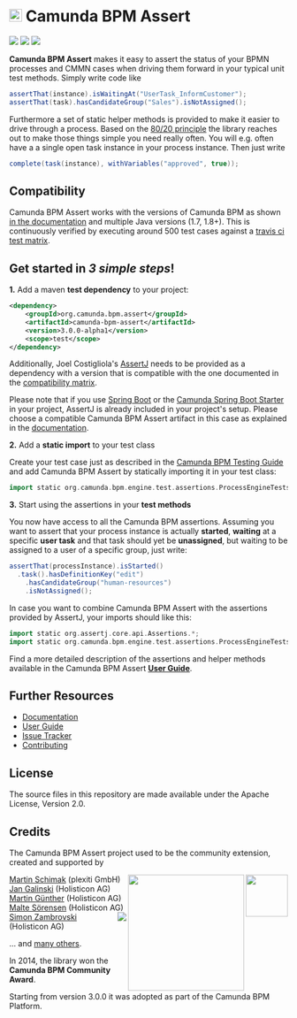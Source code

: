 # <img src="http://camunda.github.io/camunda-bpm-assert/resources/images/camunda.png" width="23" height="23"></img>&nbsp;Camunda BPM Assert

<a href="https://travis-ci.org/camunda/camunda-bpm-assert"><img src="https://travis-ci.org/camunda/camunda-bpm-assert.svg?branch=master"/></a>
<a href="./LICENSE"><img src="https://img.shields.io/badge/License-Apache%202.0-blue.svg"/></a>
<a href="https://maven-badges.herokuapp.com/maven-central/org.camunda.bpm.assert/camunda-bpm-assert"><img src="https://maven-badges.herokuapp.com/maven-central/org.camunda.bpm.assert/camunda-bpm-assert/badge.svg"/></a>

**Camunda BPM Assert** makes it easy to assert the status of your BPMN processes and CMMN cases when driving them forward in your typical unit test methods. Simply write code like

```groovy
assertThat(instance).isWaitingAt("UserTask_InformCustomer");
assertThat(task).hasCandidateGroup("Sales").isNotAssigned();
```

Furthermore a set of static helper methods is provided to make it easier to drive through a process. Based on the [80/20 principle](https://en.wikipedia.org/wiki/Pareto_principle) the library reaches out to make those things simple you need really often. You will e.g. often have a a single open task instance in your process instance. Then just write
 
```groovy
complete(task(instance), withVariables("approved", true));
```

## Compatibility

Camunda BPM Assert works with the versions of Camunda BPM as shown [in the documentation](https://docs.camunda.org/manual/develop/user-guide/testing/#assertions-version-compatibility) and multiple Java versions (1.7, 1.8+). This is continuously verified by executing around 500 test cases against a [travis ci test matrix](https://travis-ci.org/camunda/camunda-bpm-assert). 

## Get started in _3 simple steps_!

**1.** Add a maven **test dependency** to your project:

```xml  
<dependency>
    <groupId>org.camunda.bpm.assert</groupId>
    <artifactId>camunda-bpm-assert</artifactId>
    <version>3.0.0-alpha1</version>
    <scope>test</scope>
</dependency>
```

Additionally, Joel Costigliola's [AssertJ](http://joel-costigliola.github.io/assertj/) needs to be provided as a dependency with a version that is compatible with the one documented in the [compatibility matrix](https://docs.camunda.org/manual/develop/user-guide/testing/#assertions-version-compatibility).

Please note that if you use [Spring Boot](https://spring.io/projects/spring-boot) or the [Camunda Spring Boot Starter](https://docs.camunda.org/manual/latest/user-guide/spring-boot-integration/) in your project, AssertJ is already included in your project's setup. Please choose a compatible Camunda BPM Assert artifact in this case as explained in the [documentation](https://docs.camunda.org/manual/develop/user-guide/testing#camunda-assertions).

**2.** Add a **static import** to your test class

Create your test case just as described in the [Camunda BPM Testing Guide](https://docs.camunda.org/manual/latest/user-guide/testing/) and add Camunda BPM Assert by statically importing it in your test class:

```groovy  
import static org.camunda.bpm.engine.test.assertions.ProcessEngineTests.*;
```

**3.** Start using the assertions in your **test methods**

You now have access to all the Camunda BPM assertions. Assuming you want to assert that your process instance is actually **started**, **waiting** at a specific **user task** and that task should yet be **unassigned**, but waiting to be assigned to a user of a specific group, just write:

```groovy
assertThat(processInstance).isStarted()
  .task().hasDefinitionKey("edit")
    .hasCandidateGroup("human-resources")
    .isNotAssigned();
```

In case you want to combine Camunda BPM Assert with the assertions provided by AssertJ, your imports should like this:
```groovy  
import static org.assertj.core.api.Assertions.*;
import static org.camunda.bpm.engine.test.assertions.ProcessEngineTests.*;
```

Find a more detailed description of the assertions and helper methods available in the Camunda BPM Assert [**User Guide**](./camunda-bpm-assert/README.md).

## Further Resources

* [Documentation](https://docs.camunda.org/manual/develop/user-guide/testing#camunda-assertions)
* [User Guide](./docs/README.md)
* [Issue Tracker](https://app.camunda.com/jira/browse/CAM/component/14065) 
* [Contributing](./CONTRIBUTING.md)

## License

The source files in this repository are made available under the Apache License, Version 2.0.

## Credits

The Camunda BPM Assert project used to be the community extension, created and supported by

<img src="http://camunda.github.io/camunda-bpm-assert/resources/images/community-award.png" align="right" width="76">

[Martin Schimak](https://github.com/martinschimak) (plexiti GmbH)<a href="http://plexiti.com"><img src="http://plexiti.com/en/img/logo.png" align="right" width="210"></img></a><br>
[Jan Galinski](https://github.com/jangalinski) (Holisticon AG)<br>
[Martin Günther](https://github.com/margue) (Holisticon AG)<br>
[Malte Sörensen](https://github.com/malteser) (Holisticon AG)<br>
<a href="http://www.holisticon.de"><img src="https://www.holisticon.de/wp-content/uploads/2013/05/holisticon-logo-hamburg.gif" align="right" /></a>[Simon Zambrovski](https://github.com/zambrovski) (Holisticon AG)


... and [many others](https://github.com/camunda/camunda-bpm-assert/graphs/contributors).

In 2014, the library won the **Camunda BPM Community Award**.

Starting from version 3.0.0 it was adopted as part of the Camunda BPM Platform.
